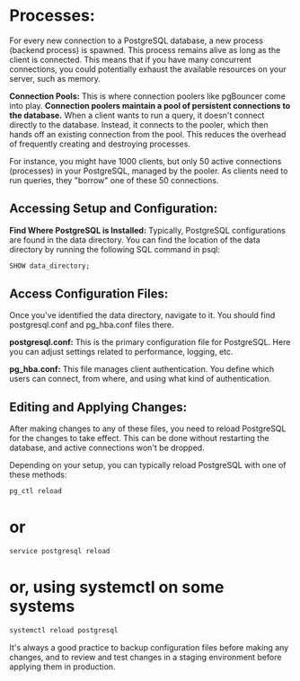 # Processes:

For every new connection to a PostgreSQL database, a new process (backend process) is spawned. This process remains alive as long as the client is connected. This means that if you have many concurrent connections, you could potentially exhaust the available resources on your server, such as memory.

**Connection Pools:**
This is where connection poolers like pgBouncer come into play. **Connection poolers maintain a pool of persistent connections to the database.** When a client wants to run a query, it doesn't connect directly to the database. Instead, it connects to the pooler, which then hands off an existing connection from the pool. This reduces the overhead of frequently creating and destroying processes.

For instance, you might have 1000 clients, but only 50 active connections (processes) in your PostgreSQL, managed by the pooler. As clients need to run queries, they "borrow" one of these 50 connections.



## Accessing Setup and Configuration:

**Find Where PostgreSQL is Installed:**
Typically, PostgreSQL configurations are found in the data directory. You can find the location of the data directory by running the following SQL command in psql:

```sql
SHOW data_directory;
```

## Access Configuration Files:

Once you've identified the data directory, navigate to it. You should find postgresql.conf and pg_hba.conf files there.



**postgresql.conf:** This is the primary configuration file for PostgreSQL. Here you can adjust settings related to performance, logging, etc.

**pg_hba.conf:** This file manages client authentication. You define which users can connect, from where, and using what kind of authentication.



## **Editing and Applying Changes:**

After making changes to any of these files, you need to reload PostgreSQL for the changes to take effect. This can be done without restarting the database, and active connections won't be dropped.

Depending on your setup, you can typically reload PostgreSQL with one of these methods:

```sql
pg_ctl reload
```


# or
```sql
service postgresql reload
```


# or, using systemctl on some systems
```bash
systemctl reload postgresql
```



It's always a good practice to backup configuration files before making any changes, and to review and test changes in a staging environment before applying them in production.